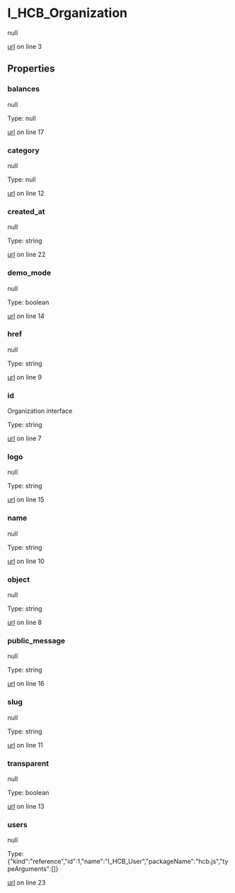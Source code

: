 # I_HCB_Organization

null 

[url](https://github.com/devramsean0/hcb.js/blob/8a19b01/src/api_schemas/organization.ts#L3) on line 3  

## Properties
### balances

null 

Type: null  

[url](https://github.com/devramsean0/hcb.js/blob/8a19b01/src/api_schemas/organization.ts#L17) on line 17  

### category

null 

Type: null  

[url](https://github.com/devramsean0/hcb.js/blob/8a19b01/src/api_schemas/organization.ts#L12) on line 12  

### created_at

null 

Type: string  

[url](https://github.com/devramsean0/hcb.js/blob/8a19b01/src/api_schemas/organization.ts#L22) on line 22  

### demo_mode

null 

Type: boolean  

[url](https://github.com/devramsean0/hcb.js/blob/8a19b01/src/api_schemas/organization.ts#L14) on line 14  

### href

null 

Type: string  

[url](https://github.com/devramsean0/hcb.js/blob/8a19b01/src/api_schemas/organization.ts#L9) on line 9  

### id

Organization interface 

Type: string  

[url](https://github.com/devramsean0/hcb.js/blob/8a19b01/src/api_schemas/organization.ts#L7) on line 7  

### logo

null 

Type: string  

[url](https://github.com/devramsean0/hcb.js/blob/8a19b01/src/api_schemas/organization.ts#L15) on line 15  

### name

null 

Type: string  

[url](https://github.com/devramsean0/hcb.js/blob/8a19b01/src/api_schemas/organization.ts#L10) on line 10  

### object

null 

Type: string  

[url](https://github.com/devramsean0/hcb.js/blob/8a19b01/src/api_schemas/organization.ts#L8) on line 8  

### public_message

null 

Type: string  

[url](https://github.com/devramsean0/hcb.js/blob/8a19b01/src/api_schemas/organization.ts#L16) on line 16  

### slug

null 

Type: string  

[url](https://github.com/devramsean0/hcb.js/blob/8a19b01/src/api_schemas/organization.ts#L11) on line 11  

### transparent

null 

Type: boolean  

[url](https://github.com/devramsean0/hcb.js/blob/8a19b01/src/api_schemas/organization.ts#L13) on line 13  

### users

null 

Type: {"kind":"reference","id":1,"name":"I_HCB_User","packageName":"hcb.js","typeArguments":[]}  

[url](https://github.com/devramsean0/hcb.js/blob/8a19b01/src/api_schemas/organization.ts#L23) on line 23  
